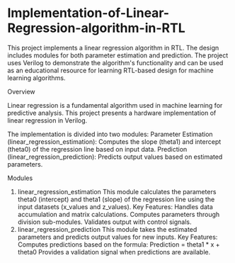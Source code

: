 # Implementation-of-Linear-Regression-algorithm-in-RTL

This project implements a linear regression algorithm in RTL. The design includes modules for both parameter estimation and prediction. The project uses Verilog to demonstrate the algorithm's functionality and can be used as an educational resource for learning RTL-based design for machine learning algorithms.

Overview

Linear regression is a fundamental algorithm used in machine learning for predictive analysis. This project presents a hardware implementation of linear regression in Verilog.

The implementation is divided into two modules:
Parameter Estimation (linear_regression_estimation): Computes the slope (theta1) and intercept (theta0) of the regression line based on input data.
Prediction (linear_regression_prediction): Predicts output values based on estimated parameters.

Modules

1. linear_regression_estimation
This module calculates the parameters theta0 (intercept) and theta1 (slope) of the regression line using the input datasets (x_values and z_values).
Key Features:
Handles data accumulation and matrix calculations.
Computes parameters through division sub-modules.
Validates output with control signals.
2. linear_regression_prediction
This module takes the estimated parameters and predicts output values for new inputs.
Key Features:
Computes predictions based on the formula:
Prediction = theta1 * x + theta0
Provides a validation signal when predictions are available.
